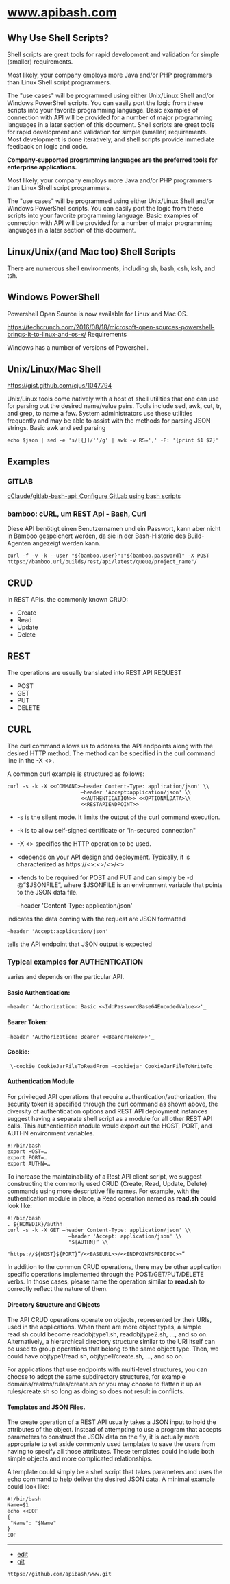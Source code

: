 # www.apibash.com


## Why Use Shell Scripts?

Shell scripts are great tools for rapid development and validation for simple (smaller) requirements. 

Most likely, your company employs more Java and/or PHP programmers than Linux Shell script programmers.

The "use cases" will be programmed using either Unix/Linux Shell and/or Windows PowerShell scripts. You can easily port the logic from these scripts into your favorite programming language. Basic examples of connection with API will be provided for a number of major programming languages in a later section of this document.
Shell scripts are great tools for rapid development and validation for simple (smaller) requirements. Most development is done iteratively, and shell scripts provide immediate feedback on logic and code.

**Company-supported programming languages are the preferred tools for enterprise applications.**


Most likely, your company employs more Java and/or PHP programmers than Linux Shell script programmers.

The "use cases" will be programmed using either Unix/Linux Shell and/or Windows PowerShell scripts. You can easily port the logic from these scripts into your favorite programming language. Basic examples of connection with API will be provided for a number of major programming languages in a later section of this document.

## Linux/Unix/(and Mac too) Shell Scripts

There are numerous shell environments, including sh, bash, csh, ksh, and tsh. 


## Windows PowerShell

Powershell Open Source is now available for Linux and Mac OS.

https://techcrunch.com/2016/08/18/microsoft-open-sources-powershell-brings-it-to-linux-and-os-x/
Requirements

Windows has a number of versions of Powershell.

## Unix/Linux/Mac Shell
https://gist.github.com/cjus/1047794

Unix/Linux tools come natively with a host of shell utilities that one can use for parsing out the desired name/value pairs. Tools include sed, awk, cut, tr, and grep, to name a few. System administrators use these utilities frequently and may be able to assist with the methods for parsing JSON strings.
Basic awk and sed parsing
    
    echo $json | sed -e 's/[{}]/''/g' | awk -v RS=',' -F: '{print $1 $2}'

## Examples

### GITLAB
[cClaude/gitlab-bash-api: Configure GitLab using bash scripts](https://github.com/cClaude/gitlab-bash-api)

### bamboo: cURL, um REST Api - Bash, Curl

Diese API benötigt einen Benutzernamen und ein Passwort, kann aber nicht in Bamboo gespeichert werden,
da sie in der Bash-Historie des Build-Agenten angezeigt werden kann.

    curl -f -v -k --user "${bamboo.user}":"${bamboo.password}" -X POST https://bamboo.url/builds/rest/api/latest/queue/project_name"/



## CRUD
 In REST APIs, the commonly known CRUD:
 + Create
 + Read
 + Update
 + Delete
 
## REST 
The operations are usually translated into REST API REQUEST
+ POST
+ GET
+ PUT
+ DELETE

## CURL

The curl command allows us to address the API endpoints along with the desired HTTP method. 
The method can be specified in the curl command line in the -X <<HTTP Method>>. 
  
A common curl example is structured as follows:

```
curl -s -k -X <<COMMAND>–header Content-Type: application/json' \\  
                        –header 'Accept:application/json' \\  
                        <<AUTHENTICATION>> <<OPTIONALDATA>\\  
                        <<RESTAPIENDPOINT>>
```
  
+ -s is the silent mode. It limits the output of the curl command execution.
+ -k is to allow self-signed certificate or "in-secured connection"
+ -X <<COMMAND>> specifies the HTTP operation to be used.
+ <<RESTAPIENDPOINT>depends on your API design and deployment. Typically, it is characterized as https://<<HOST>>:<<PORT>>/<<BASEURL>>/<<OTHERSPECIFICS>>
+ <<OPTIONALDATA>tends to be required for POST and PUT and can simply be -d @”$JSONFILE”, where $JSONFILE is an environment variable that points to the JSON data file.


    –header 'Content-Type: application/json' 
 
indicates the data coming with the request are JSON formatted


    –header 'Accept:application/json'

tells the API endpoint that JSON output is expected


 

### Typical examples for AUTHENTICATION

<AUTHENTICATION>varies and depends on the particular API.

#### Basic Authentication:
    –header 'Authorization: Basic <<Id:PasswordBase64EncodedValue>>'_

#### Bearer Token:
    –header 'Authorization: Bearer <<BearerToken>>'_

#### Cookie: 
    _\-cookie CookieJarFileToReadFrom –cookiejar CookieJarFileToWriteTo_

#### Authentication Module

For privileged API operations that require authentication/authorization, the security token is specified through the curl command as shown above, the diversity of authentication options and REST API deployment instances suggest having a separate shell script as a module for all other REST API calls. This authentication module would export out the HOST, PORT, and AUTHN environment variables.
```
#!/bin/bash  
export HOST=…  
export PORT=…  
export AUTHN=…
```

To increase the maintainability of a Rest API client script, we suggest constructing the commonly used CRUD (Create, Read, Update, Delete) commands using more descriptive file names. For example, with the authentication module in place, a Read operation named as **read.sh** could look like:

```
#!/bin/bash
. ${HOMEDIR}/authn
curl -s -k -X GET –header Content-Type: application/json' \\  
                    –header 'Accept: application/json' \\  
                    "${AUTHN}” \\  
                    "https://${HOST}${PORT}”/<<BASEURL>>/<<ENDPOINTSPECIFIC>>”
```

In addition to the common CRUD operations, there may be other application specific operations implemented through the POST/GET/PUT/DELETE verbs. In those cases, please name the operation similar to **read.sh** to correctly reflect the nature of them.

#### Directory Structure and Objects

The API CRUD operations operate on objects, represented by their URIs, used in the applications. When there are more object types, a simple read.sh could become readobjtype1.sh, readobjtype2.sh, …, and so on. Alternatively, a hierarchical directory structure similar to the URI itself can be used to group operations that belong to the same object type. Then, we could have objtype1/read.sh, objtype1/create.sh, …, and so on.

For applications that use endpoints with multi-level structures, you can choose to adopt the same subdirectory structures, for example domains/realms/rules/create.sh or you may choose to flatten it up as rules/create.sh so long as doing so does not result in conflicts.

#### Templates and JSON Files.

The create operation of a REST API usually takes a JSON input to hold the attributes of the object. Instead of attempting to use a program that accepts parameters to construct the JSON data on the fly, it is actually more appropriate to set aside commonly used templates to save the users from having to specify all those attributes. These templates could include both simple objects and more complicated relationships.

A template could simply be a shell script that takes parameters and uses the echo command to help deliver the desired JSON data. A minimal example could look like:

```
#!/bin/bash  
Name=$1  
echo <<EOF  
{  
 "Name": "$Name" 
}  
EOF
```




  
---
+ [edit](https://github.com/apibash/www/edit/main/README.md)
+ [git](https://github.com/apibash/www)
  
```
https://github.com/apibash/www.git
```  
